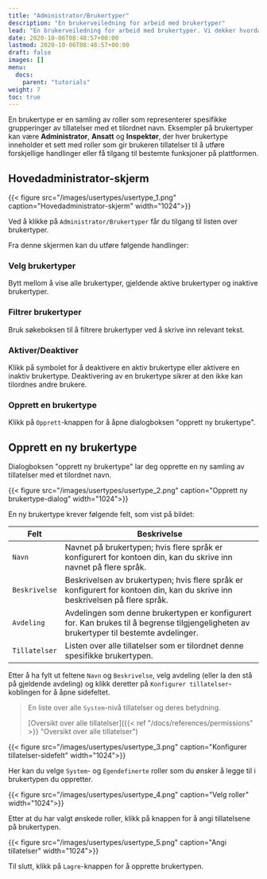 ```yaml
---
title: "Administrator/Brukertyper"
description: "En brukerveiledning for arbeid med brukertyper"
lead: "En brukerveiledning for arbeid med brukertyper. Vi dekker hvordan du oppretter og endrer brukertyper."
date: 2020-10-06T08:48:57+00:00
lastmod: 2020-10-06T08:48:57+00:00
draft: false
images: []
menu:
  docs:
    parent: "tutorials"
weight: 7
toc: true
---
```

En brukertype er en samling av roller som representerer spesifikke grupperinger av tillatelser med et tilordnet navn. Eksempler på brukertyper kan være **Administrator**, **Ansatt** og **Inspektør**, der hver brukertype inneholder et sett med roller som gir brukeren tillatelser til å utføre forskjellige handlinger eller få tilgang til bestemte funksjoner på plattformen.

## Hovedadministrator-skjerm
{{< figure src="/images/usertypes/usertype_1.png" caption="Hovedadministrator-skjerm" width="1024">}}

Ved å klikke på `Administrator/Brukertyper` får du tilgang til listen over brukertyper.

Fra denne skjermen kan du utføre følgende handlinger:

### Velg brukertyper
Bytt mellom å vise alle brukertyper, gjeldende aktive brukertyper og inaktive brukertyper.

### Filtrer brukertyper
Bruk søkeboksen til å filtrere brukertyper ved å skrive inn relevant tekst.

### Aktiver/Deaktiver
Klikk på symbolet for å deaktivere en aktiv brukertype eller aktivere en inaktiv brukertype. Deaktivering av en brukertype sikrer at den ikke kan tilordnes andre brukere.

### Opprett en brukertype
Klikk på `Opprett`-knappen for å åpne dialogboksen "opprett ny brukertype".

## Opprett en ny brukertype
Dialogboksen "opprett ny brukertype" lar deg opprette en ny samling av tillatelser med et tilordnet navn.

{{< figure src="/images/usertypes/usertype_2.png" caption="Opprett ny brukertype-dialog" width="1024">}}

En ny brukertype krever følgende felt, som vist på bildet:

| Felt | Beskrivelse |
| --- | --- |
| `Navn` | Navnet på brukertypen; hvis flere språk er konfigurert for kontoen din, kan du skrive inn navnet på flere språk. |
| `Beskrivelse` | Beskrivelsen av brukertypen; hvis flere språk er konfigurert for kontoen din, kan du skrive inn beskrivelsen på flere språk. |
| `Avdeling` | Avdelingen som denne brukertypen er konfigurert for. Kan brukes til å begrense tilgjengeligheten av brukertyper til bestemte avdelinger. |
| `Tillatelser` | Listen over alle tillatelser som er tilordnet denne spesifikke brukertypen. |

Etter å ha fylt ut feltene `Navn` og `Beskrivelse`, velg avdeling (eller la den stå på gjeldende avdeling) og klikk deretter på `Konfigurer tillatelser`-koblingen for å åpne sidefeltet.

> En liste over alle `System`-nivå tillatelser og deres betydning.
>
> [Oversikt over alle tillatelser]({{< ref "/docs/references/permissions" >}} "Oversikt over alle tillatelser")

{{< figure src="/images/usertypes/usertype_3.png" caption="Konfigurer tillatelser-sidefelt" width="1024">}}

Her kan du velge `System`- og `Egendefinerte` roller som du ønsker å legge til i brukertypen du oppretter.

{{< figure src="/images/usertypes/usertype_4.png" caption="Velg roller" width="1024">}}

Etter at du har valgt ønskede roller, klikk på knappen for å angi tillatelsene på brukertypen.

{{< figure src="/images/usertypes/usertype_5.png" caption="Angi tillatelser" width="1024">}}

Til slutt, klikk på `Lagre`-knappen for å opprette brukertypen.